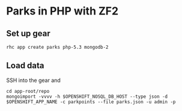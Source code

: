 # Parks in PHP with ZF2

## Set up gear

	rhc app create parks php-5.3 mongodb-2

## Load data

SSH into the gear and

	cd app-root/repo
	mongoimport -vvvv -h $OPENSHIFT_NOSQL_DB_HOST --type json -d $OPENSHIFT_APP_NAME -c parkpoints --file parks.json -u admin -p
